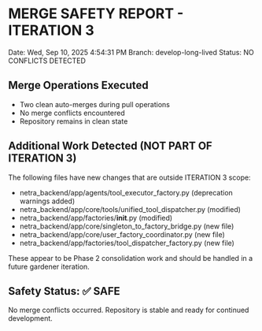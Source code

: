 # MERGE SAFETY REPORT - ITERATION 3
Date: Wed, Sep 10, 2025  4:54:31 PM
Branch: develop-long-lived
Status: NO CONFLICTS DETECTED

## Merge Operations Executed
- Two clean auto-merges during pull operations
- No merge conflicts encountered
- Repository remains in clean state

## Additional Work Detected (NOT PART OF ITERATION 3)
The following files have new changes that are outside ITERATION 3 scope:
- netra_backend/app/agents/tool_executor_factory.py (deprecation warnings added)
- netra_backend/app/core/tools/unified_tool_dispatcher.py (modified)
- netra_backend/app/factories/__init__.py (modified)
- netra_backend/app/core/singleton_to_factory_bridge.py (new file)
- netra_backend/app/core/user_factory_coordinator.py (new file) 
- netra_backend/app/factories/tool_dispatcher_factory.py (new file)

These appear to be Phase 2 consolidation work and should be handled in a future gardener iteration.

## Safety Status: ✅ SAFE
No merge conflicts occurred. Repository is stable and ready for continued development.

